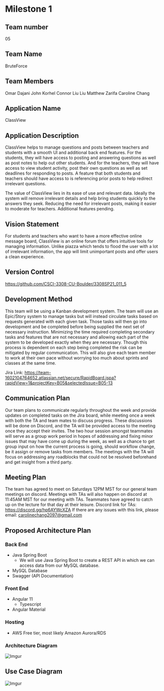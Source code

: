 # Milestone 1

## Team number
05

## Team Name
BruteForce

## Team Members
Omar Dajani
John Korhel
Connor Liu Liu
Matthew Zarifa
Caroline Chang

## Application Name
ClassView

## Application Description
ClassView helps to manage questions and posts between teachers and students with a smooth UI and additional back end features. For the students, they will have access to posting and answering questions as well as post notes to help out other students. And for the teachers, they will have access to view student activity, post their own questions as well as set deadlines for responding to posts. A feature that both students and teachers should have access to is referencing prior posts to help redirect irrelevant questions.

The value of ClassView lies in its ease of use and relevant data. Ideally the system will remove irrelevant details and help bring students quickly to the answers they seek. Reducing the need for irrelevant posts, making it easier to moderate for teachers. Additional features pending.

## Vision Statement
For students and teachers who want to have a more effective online message board, ClassView is an online forum that offers intuitive tools for managing information. Unlike piazza which tends to flood the user with a lot of irrelevant information, the app will limit unimportant posts and offer users a clean experience.

## Version Control
https://github.com/CSCI-3308-CU-Boulder/3308SP21_011_5 

## Development Method
This team will be using a Kanban development system. The team will use an Epic/Story system to manage tasks but will instead circulate tasks based on requests generated with each given task. Those tasks will then go into development and be completed before being supplied the next set of necessary instruction. Minimizing the time required completing secondary tasks and features that are not necessary and allowing each part of the system to be developed exactly when they are necessary. Though this process is dependent on each step being completed the risk can be mitigated by regular communication. This will also give each team member to work at their own pace without worrying too much about sprints and classes at the same time.

Jira Link: https://team-1602104764652.atlassian.net/secure/RapidBoard.jspa?rapidView=1&projectKey=B05&selectedIssue=B05-13 

## Communication Plan
Our team plans to communicate regularly throughout the week and provide updates on completed tasks on the Jira board, while meeting once a week with both the TA and team mates to discuss progress. These discussions will be done on Discord, and the TA will be provided access to the meeting once they accept their invites. The two hour session amongst teammates will serve as a group work period in hopes of addressing and fixing minor issues that may have come up during the week, as well as a chance to get group input on how the current process is going, should workflow change, be it assign or remove tasks from members. The meetings with the TA will focus on addressing any roadblocks that could not be resolved beforehand and get insight from a third party.

## Meeting Plan
The team has agreed to meet on Saturdays 12PM MST for our general team meetings on discord.
Meetings with TAs will also happen on discord at 11:45AM MST for our meeting with TAs. Teammates have agreed to catch up on the lecture for that day at their leisure.
Discord link for TAs:
https://discord.gg/hp6AYWcXZA
If there are any issues with this link, please email:
carolinechang2097@gmail.com

## Proposed Architecture Plan

### Back End

* Java Spring Boot
  * We will use Java Spring Boot to create a REST API in which we can access data from our MySQL database.
* MySQL Database
* Swagger (API Documentation)

### Front End
* Angular 11
  * Typescript
* Angular Material

### Hosting
* AWS Free tier, most likely Amazon Aurora/RDS

### Architecture Diagram
![Imgur](https://imgur.com/PqfgBgZ.jpg)


## Use Case Diagram
![Imgur](https://imgur.com/eK3YKVI.jpg)

